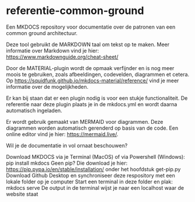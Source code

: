 # referentie-common-ground

Een MKDOCS repository voor documentatie over de patronen van een common ground architectuur.

Deze tool gebruikt de MARKDOWN taal om tekst op te maken. Meer informatie over Markdown vind je hier: https://www.markdownguide.org/cheat-sheet/

Door de MATERIAL-plugin wordt de opmaak verfijnder en is nog meer moois te gebruiken, zoals afbeeldingen, codevelden, diagrammen et cetera. Op https://squidfunk.github.io/mkdocs-material/reference/ vind je meer informatie over de mogelijkheden.

Er kan bij staan dat er een plugin nodig is voor een stukje functionaliteit. De referentie naar deze plugin plaats je in de mkdocs.yml en wordt daarna automatisch ingeladen.

Er wordt gebruik gemaakt van MERMAID voor diagrammen. Deze diagrammen worden automatisch gerenderd op basis van de code. Een online editor vind je hier: https://mermaid.live/.

Wil je de documentatie in vol ornaat beschouwen?

Download MKDOCS via je Terminal (MacOS) of via Powershell (Windows): pip install mkdocs
Geen pip? Die download je hier: https://pip.pypa.io/en/stable/installation/ onder het hoofdstuk get-pip.py
Download Github Desktop en synchroniseer deze respository met een lokale folder op je computer
Start een terminal in deze folder en plak: mkdocs serve
De output in de terminal wijst je naar een localhost waar de website staat
